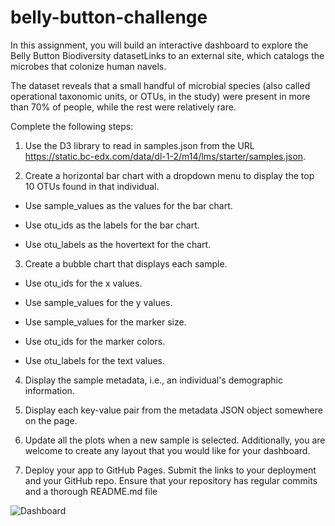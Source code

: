 # belly-button-challenge

In this assignment, you will build an interactive dashboard to explore the Belly Button Biodiversity datasetLinks to an external site, which catalogs the microbes that colonize human navels.

The dataset reveals that a small handful of microbial species (also called operational taxonomic units, or OTUs, in the study) were present in more than 70% of people, while the rest were relatively rare.

Complete the following steps:

1) Use the D3 library to read in samples.json from the URL https://static.bc-edx.com/data/dl-1-2/m14/lms/starter/samples.json.

2) Create a horizontal bar chart with a dropdown menu to display the top 10 OTUs found in that individual.

- Use sample_values as the values for the bar chart.

- Use otu_ids as the labels for the bar chart.

- Use otu_labels as the hovertext for the chart.

3) Create a bubble chart that displays each sample.

- Use otu_ids for the x values.

- Use sample_values for the y values.

- Use sample_values for the marker size.

- Use otu_ids for the marker colors.

- Use otu_labels for the text values.

4) Display the sample metadata, i.e., an individual's demographic information.

5) Display each key-value pair from the metadata JSON object somewhere on the page.

6) Update all the plots when a new sample is selected. Additionally, you are welcome to create any layout that you would like for your dashboard. 

7) Deploy your app to GitHub Pages. Submit the links to your deployment and your GitHub repo. Ensure that your repository has regular commits and a thorough README.md file

![Dashboard](https://github.com/mcjauregui/belly-button-challenge/assets/151464511/a9131fe9-c1a3-4c17-8525-016155c23072)
